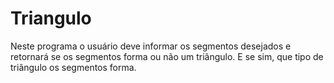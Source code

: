 # Triangulo
 Neste programa o usuário deve informar os segmentos desejados e retornará se os segmentos forma ou não um triângulo. E se sim, que tipo de triângulo os segmentos forma. 
